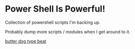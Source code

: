 # Power Shell Is Powerful!

Collection of powershell scripts I'm backing up.

Probably dump more scripts / modules when I get around to it.


[butter dog type beat](https://youtu.be/8V5T6oUOEV4?si=RmKjhFVcjCys3n52)